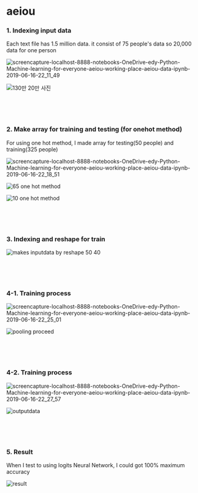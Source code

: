 # aeiou

<h3>1. Indexing input data</h3>

<p> Each text file has 1.5 million data. it consist of 75 people's data so 20,000 data for one person</p>

![screencapture-localhost-8888-notebooks-OneDrive-edy-Python-Machine-learning-for-everyone-aeiou-working-place-aeiou-data-ipynb-2019-06-16-22_11_49](https://user-images.githubusercontent.com/49590432/59564613-e5add100-9083-11e9-9239-d9f78c15c4fd.png)

![130만 20만 사진](https://user-images.githubusercontent.com/49590432/59564543-09244c00-9083-11e9-81d5-e4426cd61a8d.PNG)

<br><br><br>

<h3>2. Make array for training and testing (for onehot method)</h3>

<p> For using one hot method, I made array for testing(50 people) and training(325 people) </p>

![screencapture-localhost-8888-notebooks-OneDrive-edy-Python-Machine-learning-for-everyone-aeiou-working-place-aeiou-data-ipynb-2019-06-16-22_18_51](https://user-images.githubusercontent.com/49590432/59564697-ea26b980-9084-11e9-8a17-6e44941b0c74.png)


![65 one hot method](https://user-images.githubusercontent.com/49590432/59564542-09244c00-9083-11e9-9ac6-a7f9f00b3cd1.PNG)


![10 one hot method](https://user-images.githubusercontent.com/49590432/59564541-09244c00-9083-11e9-8358-28b57dc5dcb4.PNG)

<br><br><br>

<h3>3. Indexing and reshape for train</h3>

![makes inputdata by reshape 50 40](https://user-images.githubusercontent.com/49590432/59564544-09bce280-9083-11e9-8722-1d841843b09a.PNG)


<br><br><br>

<h3>4-1. Training process</h3>

![screencapture-localhost-8888-notebooks-OneDrive-edy-Python-Machine-learning-for-everyone-aeiou-working-place-aeiou-data-ipynb-2019-06-16-22_25_01](https://user-images.githubusercontent.com/49590432/59564767-c44de480-9085-11e9-84ed-c369db1799d5.png)

![pooling proceed](https://user-images.githubusercontent.com/49590432/59564540-088bb580-9083-11e9-837f-bcd1ef7a7219.PNG)

<br><br><br>

<h3>4-2. Training process</h3>

![screencapture-localhost-8888-notebooks-OneDrive-edy-Python-Machine-learning-for-everyone-aeiou-working-place-aeiou-data-ipynb-2019-06-16-22_27_57](https://user-images.githubusercontent.com/49590432/59564799-17c03280-9086-11e9-81d6-033be2b47451.png)


![outputdata](https://user-images.githubusercontent.com/49590432/59564545-09bce280-9083-11e9-9bf4-6e4f8a01395c.PNG)

<br><br><br>

<h3>5. Result</h3>

<p> When I test to using logits Neural Network, I could got 100% maximum accuracy </p>

![result](https://user-images.githubusercontent.com/49590432/59564813-52c26600-9086-11e9-9b69-07cb30069de9.PNG)
